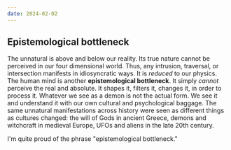```yaml
---
date: 2024-02-02
---
```

## Epistemological bottleneck

The unnatural is above and below our reality. Its true nature cannot be perceived in our four dimensional world. Thus, any intrusion, traversal, or intersection manifests in idiosyncratic ways. It is *reduced* to our physics. The human mind is another **epistemological bottleneck**. It simply *cannot* perceive the real and absolute. It shapes it, filters it, changes it, in order to process it. Whatever we see as a demon is not the actual form. We see it and understand it with our own cultural and psychological baggage. The same unnatural manifestations across history were seen as different things as cultures changed: the will of Gods in ancient Greece, demons and witchcraft in medieval Europe, UFOs and aliens in the late 20th century.

I'm quite proud of the phrase "epistemological bottleneck."